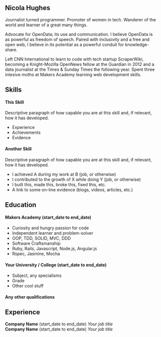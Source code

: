 ## Nicola Hughes

Journalist turned programmer. Promoter of women in tech. Wanderer of the world and learner of a great many things.

Advocate for OpenData; its use and communication. I believe OpenData is as powerful as freedom of speech. Paired with inclusivity and a free and open web, I believe in its potential as a powerful conduit for knowledge-share.

Left CNN International to learn to code with tech startup ScraperWiki, becoming a Knight-Mozilla OpenNews fellow at the Guardian in 2012 and a data journalist at the Times & Sunday Times the following year. Spent three intesive moths at Makers Academy learning web development skills.

## Skills

#### This Skill

Descriptive paragraph of how capable you are at this skill and, if relevant, how it has developed.

- Experience
- Achievements
- Evidence

#### Another Skill

Descriptive paragraph of how capable you are at this skill and, if relevant, how it has developed.

- I achieved A during my work at B (job, or otherwise)
- I contributed to the growth of X while doing Y (job, or otherwise)
- I built this, made this, broke this, fixed this, etc.
- A link to some on-line evidence (blogs, videos, articles, etc.)

## Education

#### Makers Academy (start_date to end_date)

- Curiosity and hungry passion for code
- Independent learner and problem-solver
- OOP, TDD, SOLID, MVC, DDD
- Software Craftsmanship
- Ruby, Rails, Javascript, Node.js, Angular.js
- Rspec, Jasmine, Mocha

#### Your University / College (start_date to end_date)

- Subject, any specialisms
- Grade
- Other cool stuff

#### Any other qualifications

## Experience

**Company Name** (start_date to end_date)
*Your job title*  
**Company Name** (start_date to end_date)
*Your job title*  
